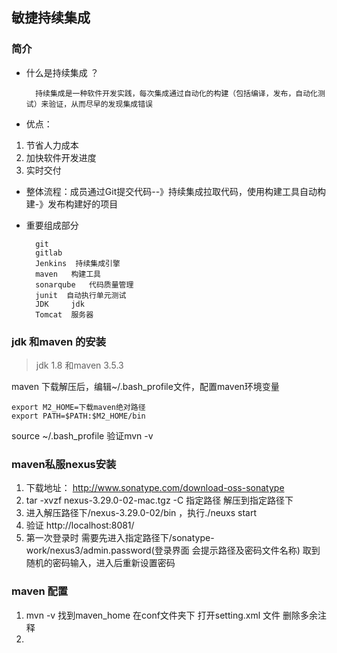 ## 敏捷持续集成

### 简介

* 什么是持续集成 ？

		持续集成是一种软件开发实践，每次集成通过自动化的构建（包括编译，发布，自动化测试）来验证，从而尽早的发现集成错误
		
* 优点：

1. 	节省人力成本
2.   加快软件开发进度
3.  实时交付

* 整体流程：成员通过Git提交代码--》持续集成拉取代码，使用构建工具自动构建-》发布构建好的项目

* 重要组成部分

		git 
		gitlab
		Jenkins  持续集成引擎
		maven	构建工具
		sonarqube	代码质量管理
		junit  自动执行单元测试
		JDK		jdk
		Tomcat	服务器
		
		
### jdk 和maven 的安装

> jdk 1.8 和maven 3.5.3

maven 下载解压后，编辑~/.bash_profile文件，配置maven环境变量

	export M2_HOME=下载maven绝对路径
	export PATH=$PATH:$M2_HOME/bin
	
source  ~/.bash_profile  验证mvn -v 


###  maven私服nexus安装

1. 下载地址： http://www.sonatype.com/download-oss-sonatype
2. tar -xvzf nexus-3.29.0-02-mac.tgz -C 指定路径  解压到指定路径下
3.  进入解压路径下/nexus-3.29.0-02/bin  ，执行./neuxs start 
4. 	验证 http://localhost:8081/  
5.  第一次登录时 需要先进入指定路径下/sonatype-work/nexus3/admin.password(登录界面 会提示路径及密码文件名称) 取到随机的密码输入，进入后重新设置密码


### maven 配置
1. mvn -v 找到maven_home 在conf文件夹下 打开setting.xml 文件 删除多余注释
2. 
		

		


		
		
		
		
		
		
		
		
		
		

